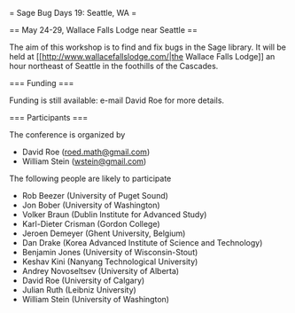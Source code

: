 = Sage Bug Days 19: Seattle, WA =

== May 24-29, Wallace Falls Lodge near Seattle ==

The aim of this workshop is to find and fix bugs in the Sage library.  It will be held at [[http://www.wallacefallslodge.com/|the Wallace Falls Lodge]] an hour northeast of Seattle in the foothills of the Cascades.

=== Funding ===

Funding is still available: e-mail David Roe for more details.

=== Participants ===

The conference is organized by

 * David Roe (roed.math@gmail.com)
 * William Stein (wstein@gmail.com)

The following people are likely to participate

 * Rob Beezer (University of Puget Sound)
 * Jon Bober (University of Washington)
 * Volker Braun (Dublin Institute for Advanced Study)
 * Karl-Dieter Crisman (Gordon College)
 * Jeroen Demeyer (Ghent University, Belgium)
 * Dan Drake (Korea Advanced Institute of Science and Technology)
 * Benjamin Jones (University of Wisconsin-Stout)
 * Keshav Kini (Nanyang Technological University)
 * Andrey Novoseltsev (University of Alberta)
 * David Roe (University of Calgary)
 * Julian Ruth (Leibniz University)
 * William Stein (University of Washington)
